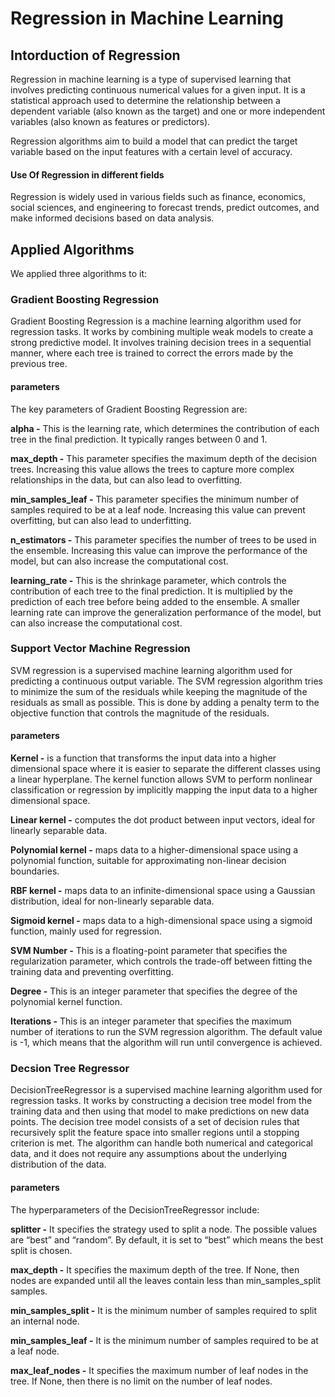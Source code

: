 # Regression in Machine Learning

## Intorduction of Regression 

Regression in machine learning is a type of supervised learning that involves predicting continuous numerical values for a given input. It is a statistical approach used to determine the relationship between a dependent variable (also known as the target) and one or more independent variables (also known as features or predictors). 

Regression algorithms aim to build a model that can predict the target variable based on the input features with a certain level of accuracy. 

#### Use Of Regression in different fields 

Regression is widely used in various fields such as finance, economics, social sciences, and engineering to forecast trends, predict outcomes, and make informed decisions based on data analysis.

## Applied Algorithms

We applied three algorithms to it:

### Gradient Boosting Regression

Gradient Boosting Regression is a machine learning algorithm used for regression tasks. It works by combining multiple weak models to create a strong predictive model. It involves training decision trees in a sequential manner, where each tree is trained to correct the errors made by the previous tree.

#### parameters

The key parameters of Gradient Boosting Regression are:

**alpha -** This is the learning rate, which determines the contribution of each tree in the final prediction. It typically ranges between 0 and 1.

**max_depth -** This parameter specifies the maximum depth of the decision trees. Increasing this value allows the trees to capture more complex relationships in the data, but can also lead to overfitting.

**min_samples_leaf -** This parameter specifies the minimum number of samples required to be at a leaf node. Increasing this value can prevent overfitting, but can also lead to underfitting.

**n_estimators -** This parameter specifies the number of trees to be used in the ensemble. Increasing this value can improve the performance of the model, but can also increase the computational cost.

**learning_rate -** This is the shrinkage parameter, which controls the contribution of each tree to the final prediction. It is multiplied by the prediction of each tree before being added to the ensemble. A smaller learning rate can improve the generalization performance of the model, but can also increase the computational cost.

### Support Vector Machine Regression

SVM regression is a supervised machine learning algorithm used for predicting a continuous output variable. The SVM regression algorithm tries to minimize the sum of the residuals while keeping the magnitude of the residuals as small as possible. This is done by adding a penalty term to the objective function that controls the magnitude of the residuals. 

#### parameters

**Kernel -** is a function that transforms the input data into a higher dimensional space where it is easier to separate the different classes using a linear hyperplane. The kernel function allows SVM to perform nonlinear classification or regression by implicitly mapping the input data to a higher dimensional space. 

**Linear kernel -** computes the dot product between input vectors, ideal for linearly separable data. 

**Polynomial kernel -** maps data to a higher-dimensional space using a polynomial function, suitable for approximating non-linear decision boundaries. 

**RBF kernel -** maps data to an infinite-dimensional space using a Gaussian distribution, ideal for non-linearly separable data. 

**Sigmoid kernel -** maps data to a high-dimensional space using a sigmoid function, mainly used for regression. 

**SVM Number -** This is a floating-point parameter that specifies the regularization parameter, which controls the trade-off between fitting the training data and preventing overfitting. 

**Degree -** This is an integer parameter that specifies the degree of the polynomial kernel function.  

**Iterations -** This is an integer parameter that specifies the maximum number of iterations to run the SVM regression algorithm. The default value is -1, which means that the algorithm will run until convergence is achieved. 

### Decsion Tree Regressor

DecisionTreeRegressor is a supervised machine learning algorithm used for regression tasks. It works by constructing a decision tree model from the training data and then using that model to make predictions on new data points. The decision tree model consists of a set of decision rules that recursively split the feature space into smaller regions until a stopping criterion is met. The algorithm can handle both numerical and categorical data, and it does not require any assumptions about the underlying distribution of the data. 

#### parameters

The hyperparameters of the DecisionTreeRegressor include:

**splitter -** It specifies the strategy used to split a node. The possible values are “best” and “random”. By default, it is set to “best” which means the best split is chosen.

**max_depth -** It specifies the maximum depth of the tree. If None, then nodes are expanded until all the leaves contain less than min_samples_split samples. 

**min_samples_split -** It is the minimum number of samples required to split an internal node. 

**min_samples_leaf -** It is the minimum number of samples required to be at a leaf node. 

**max_leaf_nodes -** It specifies the maximum number of leaf nodes in the tree. If None, then there is no limit on the number of leaf nodes. 

